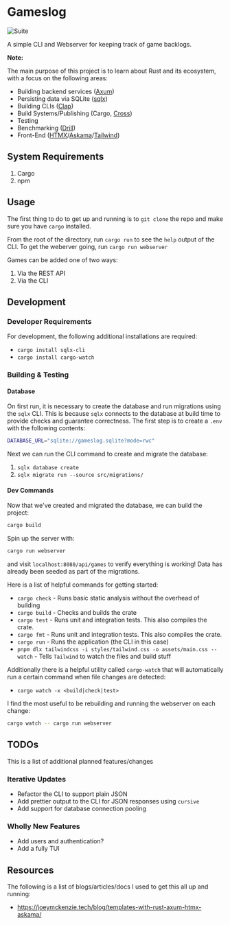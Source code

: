 # Gameslog

![Suite](https://github.com/github/docs/actions/workflows/rust.yml/badge.svg "CI Checks")

A simple CLI and Webserver for keeping track of game backlogs.

**Note:**

The main purpose of this project is to learn about Rust and its ecosystem, with a focus on the following areas:

- Building backend services ([Axum](https://github.com/tokio-rs/axum))
- Persisting data via SQLite ([sqlx](https://github.com/launchbadge/sqlx))
- Building CLIs ([Clap](https://github.com/clap-rs/clap))
- Build Systems/Publishing (Cargo, [Cross](https://github.com/cross-rs/cross))
- Testing
- Benchmarking ([Drill](https://github.com/fcsonline/drill))
- Front-End ([HTMX](https://htmx.org/)/[Askama](https://github.com/djc/askama)/[Tailwind](https://tailwindcss.com/))

## System Requirements

1. Cargo
2. npm

## Usage

The first thing to do to get up and running is to `git clone` the repo and make sure you have `cargo` installed.

From the root of the directory, run `cargo run` to see the `help` output of the CLI. To get the weberver going, run `cargo run webserver`

Games can be added one of two ways:

1. Via the REST API
1. Via the CLI

## Development

### Developer Requirements

For development, the following additional installations are required:

- `cargo install sqlx-cli`
- `cargo install cargo-watch`

### Building & Testing

#### Database

On first run, it is necessary to create the database and run migrations using the `sqlx` CLI. This is because `sqlx` connects to the database at build time to provide checks and guarantee correctness. The first step is to create a `.env` with the following contents:

```sh
DATABASE_URL="sqlite://gameslog.sqlite?mode=rwc"
```

Next we can run the CLI command to create and migrate the database:

1. `sqlx database create`
1. `sqlx migrate run --source src/migrations/`

#### Dev Commands

Now that we've created and migrated the database, we can build the project:

```sh
cargo build
```

Spin up the server with:

```sh
cargo run webserver
```

and visit `localhost:8080/api/games` to verify everything is working! Data has already been seeded as part of the migrations.

Here is a list of helpful commands for getting started:

- `cargo check` - Runs basic static analysis without the overhead of building
- `cargo build` - Checks and builds the crate
- `cargo test` - Runs unit and integration tests. This also compiles the crate.
- `cargo fmt` - Runs unit and integration tests. This also compiles the crate.
- `cargo run` - Runs the application (the CLI in this case)
- `pnpm dlx tailwindcss -i styles/tailwind.css -o assets/main.css --watch` - Tells `Tailwind` to watch the files and build stuff

Additionally there is a helpful utility called `cargo-watch` that will automatically run a certain command when file changes are detected:

- `cargo watch -x <build|check|test>`

I find the most useful to be rebuilding and running the webserver on each change:

```sh
cargo watch -- cargo run webserver
```

## TODOs

This is a list of additional planned features/changes

### Iterative Updates

- Refactor the CLI to support plain JSON
- Add prettier output to the CLI for JSON responses using `cursive`
- Add support for database connection pooling

### Wholly New Features

- Add users and authentication?
- Add a fully TUI

## Resources

The following is a list of blogs/articles/docs I used to get this all up and running:

- <https://joeymckenzie.tech/blog/templates-with-rust-axum-htmx-askama/>
